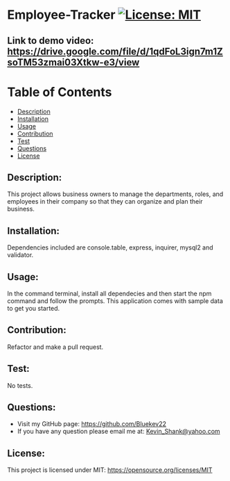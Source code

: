 # Employee-Tracker [![License: MIT](https://img.shields.io/badge/License-MIT-yellow.svg)](https://opensource.org/licenses/MIT)

## Link to demo video: https://drive.google.com/file/d/1qdFoL3ign7m1ZsoTM53zmai03Xtkw-e3/view
  
# Table of Contents
  
- [Description](#description)
- [Installation](#installation)
- [Usage](#usage)
- [Contribution](#contribution)
- [Test](#test)
- [Questions](#questions)
- [License](#license)
  
## Description:
This project allows business owners to manage the departments, roles, and employees in their company so that they can organize and plan their business.
## Installation:
Dependencies included are console.table, express, inquirer, mysql2 and validator.
## Usage:
In the command terminal, install all dependecies and then start the npm command and follow the prompts. This application comes with sample data to get you started.
## Contribution:
Refactor and make a pull request.
## Test:
No tests.
## Questions:
- Visit my GitHub page: https://github.com/Bluekev22
- If you have any question please email me at: Kevin_Shank@yahoo.com
## License:
This project is licensed under MIT: https://opensource.org/licenses/MIT
